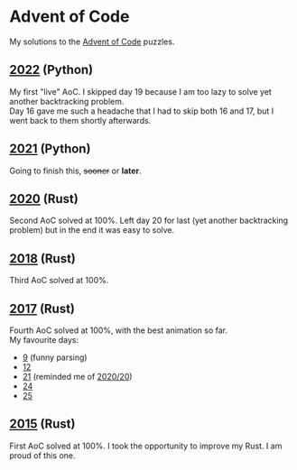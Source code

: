 # Advent of Code

My solutions to the [Advent of Code](https://adventofcode.com/) puzzles.

## [2022](2022) (Python)

My first "live" AoC. I skipped day 19 because I am too lazy to solve yet another backtracking problem.\
Day 16 gave me such a headache that I had to skip both 16 and 17, but I went back to them shortly afterwards.

## [2021](2021) (Python)

Going to finish this, ~~sooner~~ or **later**.

## [2020](2020) (Rust)

Second AoC solved at 100%.
Left day 20 for last (yet another backtracking problem) but in the end it was easy to solve.

## [2018](2018) (Rust)

Third AoC solved at 100%.

## [2017](2017) (Rust)

Fourth AoC solved at 100%, with the best animation so far.\
My favourite days:

- [9](2017/day_09.rs) (funny parsing)
- [12](2017/day_12.rs)
- [21](2017/day_21.rs) (reminded me of [2020/20](2020/day_20.rs))
- [24](2017/day_24.rs)
- [25](2017/day_25.rs)

## [2015](2015) (Rust)

First AoC solved at 100%. I took the opportunity to improve my Rust. I am proud of this one.
